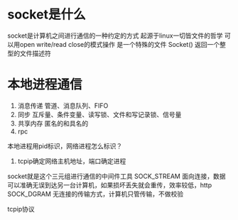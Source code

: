 # socket是什么
socket是计算机之间进行通信的一种约定的方式
起源于linux一切皆文件的哲学
可以用open write/read close的模式操作
是一个特殊的文件
Socket() 返回一个整型的文件描述符

# 本地进程通信
1. 消息传递     管道、消息队列、FIFO
2. 同步         互斥量、条件变量、读写锁、文件和写记录锁、信号量
3. 共享内存     匿名的和具名的
4. rpc

本地进程用pid标识，网络进程怎么标识？
1. tcpip确定网络主机地址，端口确定进程

socket就是这个三元组进行通信的中间件工具
SOCK_STREAM     面向连接，数据可以准确无误到达另一台计算机，如果损坏丢失就会重传，效率较低，http
SOCK_DGRAM      无连接的传输方式，计算机只管传输，不做校验

tcpip协议